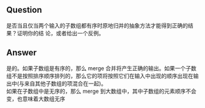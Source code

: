 ## Question
是否当且仅当两个输入的子数组都有序时原地归并的抽象方法才能得到正确的结果？证明你的结 论，或者给出一个反例。

## Answer
是的。如果子数组是有序的，那么 merge 合并将产生正确的输出。如果一个子数组不是按照排序顺序排列的，那么它的项将按照它们在输入中出现的顺序出现在输出中(与来自其他子数组的项混合在一起)。  
如果在子数组中是无序的，那么 merge 到大数组中，其中子数组的元素顺序不会变，也意味着大数组无序